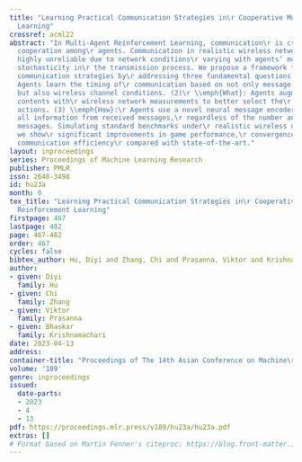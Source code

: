 ```yaml
---
title: "Learning Practical Communication Strategies in\r Cooperative Multi-Agent Reinforcement
  Learning"
crossref: acml22
abstract: "In Multi-Agent Reinforcement Learning, communication\r is critical to encourage
  cooperation among\r agents. Communication in realistic wireless networks\r can be
  highly unreliable due to network conditions\r varying with agents’ mobility, and
  stochasticity in\r the transmission process. We propose a framework to\r learn practical
  communication strategies by\r addressing three fundamental questions: (1)\r \\emph{When}:
  Agents learn the timing of\r communication based on not only message importance\r
  but also wireless channel conditions. (2)\r \\emph{What}: Agents augment message
  contents with\r wireless network measurements to better select the\r game and communication
  actions. (3) \\emph{How}:\r Agents use a novel neural message encoder to\r preserve
  all information from received messages,\r regardless of the number and order of\r
  messages. Simulating standard benchmarks under\r realistic wireless network settings,
  we show\r significant improvements in game performance,\r convergence speed and
  communication efficiency\r compared with state-of-the-art."
layout: inproceedings
series: Proceedings of Machine Learning Research
publisher: PMLR
issn: 2640-3498
id: hu23a
month: 0
tex_title: "Learning Practical Communication Strategies in\r Cooperative Multi-Agent
  Reinforcement Learning"
firstpage: 467
lastpage: 482
page: 467-482
order: 467
cycles: false
bibtex_author: Hu, Diyi and Zhang, Chi and Prasanna, Viktor and Krishnamachari, Bhaskar
author:
- given: Diyi
  family: Hu
- given: Chi
  family: Zhang
- given: Viktor
  family: Prasanna
- given: Bhaskar
  family: Krishnamachari
date: 2023-04-13
address:
container-title: "Proceedings of The 14th Asian Conference on Machine\r Learning"
volume: '189'
genre: inproceedings
issued:
  date-parts:
  - 2023
  - 4
  - 13
pdf: https://proceedings.mlr.press/v189/hu23a/hu23a.pdf
extras: []
# Format based on Martin Fenner's citeproc: https://blog.front-matter.io/posts/citeproc-yaml-for-bibliographies/
---
```

